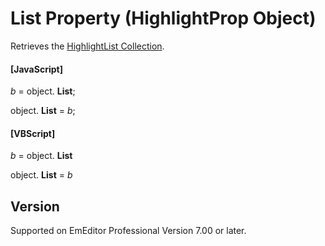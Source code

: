 # List Property (HighlightProp Object)

Retrieves the [HighlightList Collection](../highlight_list/index).

#### \[JavaScript\]

_b_ =
object. **List**;

object. **List** = _b_;

#### \[VBScript\]

_b_ =
object. **List**

object. **List** = _b_

## Version

Supported on EmEditor Professional Version 7.00 or later.